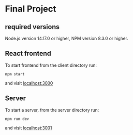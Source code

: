 # Final Project

## required versions
Node.js version 14.17.0 or higher,
NPM version 8.3.0 or higher.

## React frontend
To start frontend from the client directory run:
```
npm start
```
and visit [localhost:3000](localhost:3000)

## Server
To start a server, from the server directory run:

```
npm run dev
```
and visit [localhost:3001](localhost:3001)
